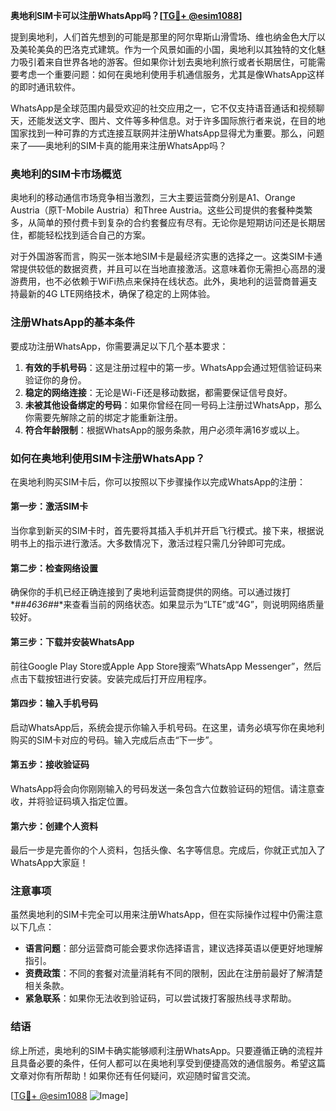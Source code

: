 **奥地利SIM卡可以注册WhatsApp吗？[[TG💪+ @esim1088](https://t.me/s/esim1088)]**

提到奥地利，人们首先想到的可能是那里的阿尔卑斯山滑雪场、维也纳金色大厅以及美轮美奂的巴洛克式建筑。作为一个风景如画的小国，奥地利以其独特的文化魅力吸引着来自世界各地的游客。但如果你计划去奥地利旅行或者长期居住，可能需要考虑一个重要问题：如何在奥地利使用手机通信服务，尤其是像WhatsApp这样的即时通讯软件。

WhatsApp是全球范围内最受欢迎的社交应用之一，它不仅支持语音通话和视频聊天，还能发送文字、图片、文件等多种信息。对于许多国际旅行者来说，在目的地国家找到一种可靠的方式连接互联网并注册WhatsApp显得尤为重要。那么，问题来了——奥地利的SIM卡真的能用来注册WhatsApp吗？

### 奥地利的SIM卡市场概览

奥地利的移动通信市场竞争相当激烈，三大主要运营商分别是A1、Orange Austria（原T-Mobile Austria）和Three Austria。这些公司提供的套餐种类繁多，从简单的预付费卡到复杂的合约套餐应有尽有。无论你是短期访问还是长期居住，都能轻松找到适合自己的方案。

对于外国游客而言，购买一张本地SIM卡是最经济实惠的选择之一。这类SIM卡通常提供较低的数据资费，并且可以在当地直接激活。这意味着你无需担心高昂的漫游费用，也不必依赖于WiFi热点来保持在线状态。此外，奥地利的运营商普遍支持最新的4G LTE网络技术，确保了稳定的上网体验。

### 注册WhatsApp的基本条件

要成功注册WhatsApp，你需要满足以下几个基本要求：

1. **有效的手机号码**：这是注册过程中的第一步。WhatsApp会通过短信验证码来验证你的身份。
2. **稳定的网络连接**：无论是Wi-Fi还是移动数据，都需要保证信号良好。
3. **未被其他设备绑定的号码**：如果你曾经在同一号码上注册过WhatsApp，那么你需要先解除之前的绑定才能重新注册。
4. **符合年龄限制**：根据WhatsApp的服务条款，用户必须年满16岁或以上。

### 如何在奥地利使用SIM卡注册WhatsApp？

在奥地利购买SIM卡后，你可以按照以下步骤操作以完成WhatsApp的注册：

#### 第一步：激活SIM卡
当你拿到新买的SIM卡时，首先要将其插入手机并开启飞行模式。接下来，根据说明书上的指示进行激活。大多数情况下，激活过程只需几分钟即可完成。

#### 第二步：检查网络设置
确保你的手机已经正确连接到了奥地利运营商提供的网络。可以通过拨打*#*#4636#*#*来查看当前的网络状态。如果显示为“LTE”或“4G”，则说明网络质量较好。

#### 第三步：下载并安装WhatsApp
前往Google Play Store或Apple App Store搜索“WhatsApp Messenger”，然后点击下载按钮进行安装。安装完成后打开应用程序。

#### 第四步：输入手机号码
启动WhatsApp后，系统会提示你输入手机号码。在这里，请务必填写你在奥地利购买的SIM卡对应的号码。输入完成后点击“下一步”。

#### 第五步：接收验证码
WhatsApp将会向你刚刚输入的号码发送一条包含六位数验证码的短信。请注意查收，并将验证码填入指定位置。

#### 第六步：创建个人资料
最后一步是完善你的个人资料，包括头像、名字等信息。完成后，你就正式加入了WhatsApp大家庭！

### 注意事项

虽然奥地利的SIM卡完全可以用来注册WhatsApp，但在实际操作过程中仍需注意以下几点：

- **语言问题**：部分运营商可能会要求你选择语言，建议选择英语以便更好地理解指引。
- **资费政策**：不同的套餐对流量消耗有不同的限制，因此在注册前最好了解清楚相关条款。
- **紧急联系**：如果你无法收到验证码，可以尝试拨打客服热线寻求帮助。

### 结语

综上所述，奥地利的SIM卡确实能够顺利注册WhatsApp。只要遵循正确的流程并且具备必要的条件，任何人都可以在奥地利享受到便捷高效的通信服务。希望这篇文章对你有所帮助！如果你还有任何疑问，欢迎随时留言交流。

[[TG💪+ @esim1088](https://t.me/s/esim1088) ![Image](https://i.postimg.cc/4NQfJmqS/Snipaste-2025-05-13-00-14-12.png)]